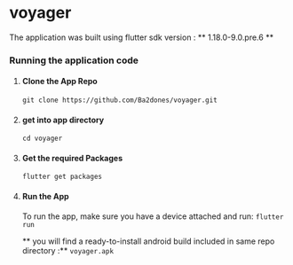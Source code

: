 # voyager
The application was built using flutter sdk version : ** 1.18.0-9.0.pre.6 **
### Running the application code

1. #### Clone the App Repo
    `git clone https://github.com/Ba2dones/voyager.git`

2. #### get into app directory
   ` cd voyager `

3. #### Get the required Packages
    `flutter get packages`

4. #### Run the App
   To run the app, make sure you have a device attached and run:
     `flutter run`

    ** you will find a ready-to-install android build included in same repo directory :**    `voyager.apk`
